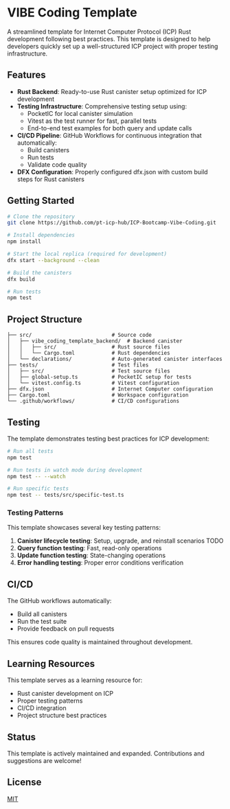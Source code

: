 # VIBE Coding Template

A streamlined template for Internet Computer Protocol (ICP) Rust development following best practices. This template is designed to help developers quickly set up a well-structured ICP project with proper testing infrastructure.

## Features

- **Rust Backend**: Ready-to-use Rust canister setup optimized for ICP development
- **Testing Infrastructure**: Comprehensive testing setup using:
  - PocketIC for local canister simulation
  - Vitest as the test runner for fast, parallel tests
  - End-to-end test examples for both query and update calls
- **CI/CD Pipeline**: GitHub Workflows for continuous integration that automatically:
  - Build canisters
  - Run tests
  - Validate code quality
- **DFX Configuration**: Properly configured dfx.json with custom build steps for Rust canisters

## Getting Started

```bash
# Clone the repository
git clone https://github.com/pt-icp-hub/ICP-Bootcamp-Vibe-Coding.git

# Install dependencies
npm install

# Start the local replica (required for development)
dfx start --background --clean

# Build the canisters
dfx build

# Run tests
npm test
```

## Project Structure

```
├── src/                          # Source code
│   ├── vibe_coding_template_backend/  # Backend canister
│   │   ├── src/                  # Rust source files
│   │   └── Cargo.toml            # Rust dependencies
│   └── declarations/             # Auto-generated canister interfaces
├── tests/                        # Test files
│   ├── src/                      # Test source files
│   ├── global-setup.ts           # PocketIC setup for tests
│   └── vitest.config.ts          # Vitest configuration
├── dfx.json                      # Internet Computer configuration
├── Cargo.toml                    # Workspace configuration
└── .github/workflows/            # CI/CD configurations
```

## Testing

The template demonstrates testing best practices for ICP development:

```bash
# Run all tests
npm test

# Run tests in watch mode during development
npm test -- --watch

# Run specific tests
npm test -- tests/src/specific-test.ts
```

### Testing Patterns

This template showcases several key testing patterns:

1. **Canister lifecycle testing**: Setup, upgrade, and reinstall scenarios TODO
2. **Query function testing**: Fast, read-only operations
3. **Update function testing**: State-changing operations
4. **Error handling testing**: Proper error conditions verification

## CI/CD

The GitHub workflows automatically:

- Build all canisters
- Run the test suite
- Provide feedback on pull requests

This ensures code quality is maintained throughout development.

## Learning Resources

This template serves as a learning resource for:

- Rust canister development on ICP
- Proper testing patterns
- CI/CD integration
- Project structure best practices

## Status

This template is actively maintained and expanded. Contributions and suggestions are welcome!

## License

[MIT](LICENSE)
